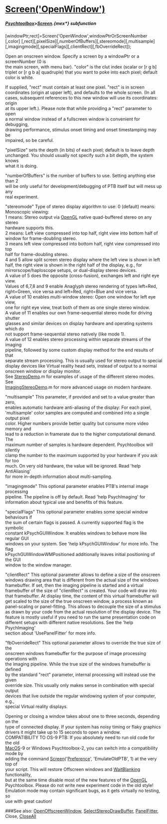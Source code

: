 # [Screen('OpenWindow')](Screen-OpenWindow) 
##### [Psychtoolbox](Psychtoolbox)>[Screen](Screen).{mex*} subfunction

[windowPtr,rect]=Screen('OpenWindow',windowPtrOrScreenNumber [,color] [,rect][,pixelSize][,numberOfBuffers][,stereomode][,multisample][,imagingmode][,specialFlags][,clientRect][,fbOverrideRect]);

Open an onscreen window. Specify a screen by a windowPtr or a screenNumber (0 is  
the main screen, with menu bar). "color" is the clut index (scalar or [r g b]  
triplet or [r g b a] quadruple) that you want to poke into each pixel; default  
color is white.  
  
If supplied, "rect" must contain at least one pixel. "rect" is in screen  
coordinates (origin at upper left), and defaults to the whole screen. (In all  
cases, subsequent references to this new window will use its coordinates: origin  
at its upper left.). Please note that while providing a "rect" parameter to open  
a normal window instead of a fullscreen window is convenient for debugging,  
drawing performance, stimulus onset timing and onset timestamping may be  
impaired, so be careful.  
  
"pixelSize" sets the depth (in bits) of each pixel; default is to leave depth  
unchanged. You should usually not specify such a bit depth, the system knows  
what it is doing.  
  
"numberOfBuffers" is the number of buffers to use. Setting anything else than 2  
will be only useful for development/debugging of PTB itself but will mess up any  
real experiment.  
  
"stereomode" Type of stereo display algorithm to use: 0 (default) means:  
Monoscopic viewing:  
1 means: Stereo output via [OpenGL](OpenGL) native quad-buffered stereo on any stereo  
hardware supports this.  
2 means: Left view compressed into top half, right view into bottom half of  
window for frame-doubling stereo.  
3 means left view compressed into bottom half, right view compressed into top  
half for frame-doubling stereo.  
4 and 5 allow split screen stereo display where the left view is shown in left  
half, the right view is shown in the right half of the display, e.g., for  
mirrorscope/haploscope setups, or dual-display stereo devices.  
A value of 5 does the opposite (cross-fusion), exchanges left and right eye  
view.  
Values of 6,7,8 and 9 enable Anaglyph stereo rendering of types left=Red,  
right=Green, vice versa and left=Red, right=Blue and vice versa.  
A value of 10 enables multi-window stereo: Open one window for left eye view,  
one for right eye view, treat both of them as one single stereo window.  
A value of 11 enables our own frame-sequential stereo mode for driving shutter  
glasses and similar devices on display hardware and operating systems which do  
not support frame-sequential stereo natively (like mode 1).  
A value of 12 enables stereo processing within separate streams of the imaging  
pipeline, followed by some custom display method for the end results of that  
separate stream processing. This is usually used for stereo output to special  
display devices like Virtual reality head sets, instead of output to a normal  
onscreen window or display monitor.  
See [StereoDemo](StereoDemo).m for examples of usage of the different stereo modes. See  
[ImagingStereoDemo](ImagingStereoDemo).m for more advanced usage on modern hardware.  
  
"multisample" This parameter, if provided and set to a value greater than zero,  
enables automatic hardware anti-aliasing of the display: For each pixel,  
'multisample' color samples are computed and combined into a single output pixel  
color. Higher numbers provide better quality but consume more video memory and  
lead to a reduction in framerate due to the higher computational demand. The  
maximum number of samples is hardware dependent. Psychtoolbox will silently  
clamp the number to the maximum supported by your hardware if you ask for too  
much. On very old hardware, the value will be ignored. Read 'help AntiAliasing'  
for more in-depth information about multi-sampling.  
  
"imagingmode" This optional parameter enables PTB's internal image processing  
pipeline. The pipeline is off by default. Read 'help PsychImaging' for  
information about typical use and benefits of this feature.  
  
"specialFlags" This optional parameter enables some special window behaviours if  
the sum of certain flags is passed. A currently supported flag is the symbolic  
constant kPsychGUIWindow. It enables windows to behave more like regular GUI  
windows on your system. See 'help kPsychGUIWindow' for more info. The flag  
kPsychGUIWindowWMPositioned additionally leaves initial positioning of the GUI  
window to the window manager.  
  
"clientRect" This optional parameter allows to define a size of the onscreen  
windows drawing area that is different from the actual size of the windows  
framebuffer. If set, then the imaging pipeline is started and a virtual  
framebuffer of the size of "clientRect" is created. Your code will draw into  
that framebuffer. At display time, the content of this virtual framebuffer will  
get scaled to the size of the true onscreen window, a process known as  
panel-scaling or panel-fitting. This allows to decouple the size of a stimulus  
as drawn by your code from the actual resolution of the display device. The  
feature is mostly useful if you need to run the same presentation code on  
different setups with different native resolutions. See the 'help PsychImaging'  
section about 'UsePanelFitter' for more info.  
  
"fbOverrideRect" This optional parameter allows to override the true size of the  
onscreen windows framebuffer for the purpose of image processing operations with  
the imaging pipeline. While the true size of the windows framebuffer is defined  
by the standard "rect" parameter, internal processing will instead use the given  
override size. This usually only makes sense in combination with special output  
devices that live outside the regular windowing system of your computer, e.g.,  
special Virtual reality displays.  
  
Opening or closing a window takes about one to three seconds, depending on the  
type of connected display. If your system has noisy timing or flaky graphics  
drivers it might take up to 15 seconds to open a window.  
COMPATIBILITY TO OS-9 PTB: If you absolutely need to run old code for the old  
[MacOS](MacOS)-9 or Windows Psychtoolbox-2, you can switch into a compatibility mode by  
adding the command [Screen](Screen)('[Preference](Preference)', 'EmulateOldPTB', 1) at the very top of  
your script. This will restore Offscreen windows and [WaitBlanking](WaitBlanking) functionality,  
but at the same time disable most of the new features of the [OpenGL](OpenGL)  
Psychtoolbox. Please do not write new experiment code in the old style!  
Emulation mode may contain significant bugs, as it gets virtually no testing, so  
use with great caution!  


###See also:
[OpenOffscreenWindow](Screen-OpenOffscreenWindow), [SelectStereoDrawBuffer](Screen-SelectStereoDrawBuffer), [PanelFitter](Screen-PanelFitter), Close, [CloseAll](Screen-CloseAll)
